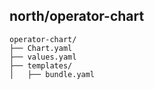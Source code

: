 

## north/operator-chart

```
operator-chart/
├── Chart.yaml
├── values.yaml
├── templates/
│   ├── bundle.yaml
```
